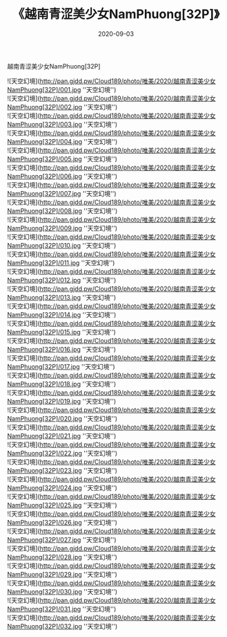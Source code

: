 ﻿---
layout: post
title:  《越南青涩美少女NamPhuong[32P]》
date:   2020-09-03
img: http://pan.gjdd.pw/Cloud189/photo/唯美/2020/越南青涩美少女NamPhuong[32P]/000.jpg
categories: [美女, 清纯, 唯美]
---

越南青涩美少女NamPhuong[32P]



![天空幻境](http://pan.gjdd.pw/Cloud189/photo/唯美/2020/越南青涩美少女NamPhuong[32P]/001.jpg ''天空幻境'') <br>
![天空幻境](http://pan.gjdd.pw/Cloud189/photo/唯美/2020/越南青涩美少女NamPhuong[32P]/002.jpg ''天空幻境'') <br>
![天空幻境](http://pan.gjdd.pw/Cloud189/photo/唯美/2020/越南青涩美少女NamPhuong[32P]/003.jpg ''天空幻境'') <br>
![天空幻境](http://pan.gjdd.pw/Cloud189/photo/唯美/2020/越南青涩美少女NamPhuong[32P]/004.jpg ''天空幻境'') <br>
![天空幻境](http://pan.gjdd.pw/Cloud189/photo/唯美/2020/越南青涩美少女NamPhuong[32P]/005.jpg ''天空幻境'') <br>
![天空幻境](http://pan.gjdd.pw/Cloud189/photo/唯美/2020/越南青涩美少女NamPhuong[32P]/006.jpg ''天空幻境'') <br>
![天空幻境](http://pan.gjdd.pw/Cloud189/photo/唯美/2020/越南青涩美少女NamPhuong[32P]/007.jpg ''天空幻境'') <br>
![天空幻境](http://pan.gjdd.pw/Cloud189/photo/唯美/2020/越南青涩美少女NamPhuong[32P]/008.jpg ''天空幻境'') <br>
![天空幻境](http://pan.gjdd.pw/Cloud189/photo/唯美/2020/越南青涩美少女NamPhuong[32P]/009.jpg ''天空幻境'') <br>
![天空幻境](http://pan.gjdd.pw/Cloud189/photo/唯美/2020/越南青涩美少女NamPhuong[32P]/010.jpg ''天空幻境'') <br>
![天空幻境](http://pan.gjdd.pw/Cloud189/photo/唯美/2020/越南青涩美少女NamPhuong[32P]/011.jpg ''天空幻境'') <br>
![天空幻境](http://pan.gjdd.pw/Cloud189/photo/唯美/2020/越南青涩美少女NamPhuong[32P]/012.jpg ''天空幻境'') <br>
![天空幻境](http://pan.gjdd.pw/Cloud189/photo/唯美/2020/越南青涩美少女NamPhuong[32P]/013.jpg ''天空幻境'') <br>
![天空幻境](http://pan.gjdd.pw/Cloud189/photo/唯美/2020/越南青涩美少女NamPhuong[32P]/014.jpg ''天空幻境'') <br>
![天空幻境](http://pan.gjdd.pw/Cloud189/photo/唯美/2020/越南青涩美少女NamPhuong[32P]/015.jpg ''天空幻境'') <br>
![天空幻境](http://pan.gjdd.pw/Cloud189/photo/唯美/2020/越南青涩美少女NamPhuong[32P]/016.jpg ''天空幻境'') <br>
![天空幻境](http://pan.gjdd.pw/Cloud189/photo/唯美/2020/越南青涩美少女NamPhuong[32P]/017.jpg ''天空幻境'') <br>
![天空幻境](http://pan.gjdd.pw/Cloud189/photo/唯美/2020/越南青涩美少女NamPhuong[32P]/018.jpg ''天空幻境'') <br>
![天空幻境](http://pan.gjdd.pw/Cloud189/photo/唯美/2020/越南青涩美少女NamPhuong[32P]/019.jpg ''天空幻境'') <br>
![天空幻境](http://pan.gjdd.pw/Cloud189/photo/唯美/2020/越南青涩美少女NamPhuong[32P]/020.jpg ''天空幻境'') <br>
![天空幻境](http://pan.gjdd.pw/Cloud189/photo/唯美/2020/越南青涩美少女NamPhuong[32P]/021.jpg ''天空幻境'') <br>
![天空幻境](http://pan.gjdd.pw/Cloud189/photo/唯美/2020/越南青涩美少女NamPhuong[32P]/022.jpg ''天空幻境'') <br>
![天空幻境](http://pan.gjdd.pw/Cloud189/photo/唯美/2020/越南青涩美少女NamPhuong[32P]/023.jpg ''天空幻境'') <br>
![天空幻境](http://pan.gjdd.pw/Cloud189/photo/唯美/2020/越南青涩美少女NamPhuong[32P]/024.jpg ''天空幻境'') <br>
![天空幻境](http://pan.gjdd.pw/Cloud189/photo/唯美/2020/越南青涩美少女NamPhuong[32P]/025.jpg ''天空幻境'') <br>
![天空幻境](http://pan.gjdd.pw/Cloud189/photo/唯美/2020/越南青涩美少女NamPhuong[32P]/026.jpg ''天空幻境'') <br>
![天空幻境](http://pan.gjdd.pw/Cloud189/photo/唯美/2020/越南青涩美少女NamPhuong[32P]/027.jpg ''天空幻境'') <br>
![天空幻境](http://pan.gjdd.pw/Cloud189/photo/唯美/2020/越南青涩美少女NamPhuong[32P]/028.jpg ''天空幻境'') <br>
![天空幻境](http://pan.gjdd.pw/Cloud189/photo/唯美/2020/越南青涩美少女NamPhuong[32P]/029.jpg ''天空幻境'') <br>
![天空幻境](http://pan.gjdd.pw/Cloud189/photo/唯美/2020/越南青涩美少女NamPhuong[32P]/030.jpg ''天空幻境'') <br>
![天空幻境](http://pan.gjdd.pw/Cloud189/photo/唯美/2020/越南青涩美少女NamPhuong[32P]/031.jpg ''天空幻境'') <br>
![天空幻境](http://pan.gjdd.pw/Cloud189/photo/唯美/2020/越南青涩美少女NamPhuong[32P]/032.jpg ''天空幻境'') <br>